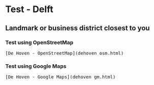# Test - Delft
## Landmark or business district closest to you
### Test using OpenStreetMap
<pre>
[De Hoven - OpenStreetMap](dehoven_osm.html)
</pre>
### Test using Google Maps
<pre>
[De Hoven - Google Maps](dehoven_gm.html)
</pre>

